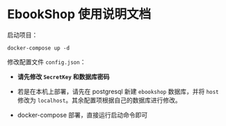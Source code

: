 # EbookShop 使用说明文档

启动项目：

``` shell script
docker-compose up -d
```

修改配置文件 `config.json`：

- **请先修改 `SecretKey` 和数据库密码**

- 若是在本机上部署，请先在 postgresql 新建 `ebookshop` 数据库，并将 `host` 修改为 `localhost`。其余配置项根据自己的数据库进行修改。

- docker-compose 部署，直接运行启动命令即可